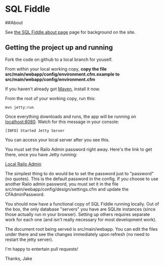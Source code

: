 SQL Fiddle
==========

##About

See [the SQL Fiddle about page](http://sqlfiddle.com/about.html) page for background on the site.

## Getting the project up and running

Fork the code on github to a local branch for youself.  

From within your local working copy, **copy the file src/main/webapp/config/environment.cfm.example to src/main/webapp/config/environment.cfm**

If you haven't already got [Maven](http://maven.apache.org), install it now.

From the root of your working copy, run this:

    mvn jetty:run

Once everything downloads and runs, the app will be running on [localhost:8080](http://localhost:8080).  Watch for this message in your console:

    [INFO] Started Jetty Server
    
You can access your local server after you see this.

You must set the Railo Admin password right away.  Here's the link to get there, once you have Jetty running:

[Local Railo Admin](http://localhost:8080/railo-context/admin/web.cfm)

The simplest thing to do would be to set the password just to "password" (no quotes).  This is the default password in the config.  If you choose to use another Railo admin password, you must set it in the file src/main/webapp/config/design/settings.cfm and update the CFAdminPassword.

You should now have a functional copy of SQL Fiddle running locally.  Out of the box, the only database "servers" you have are SQLite instances (since those actually run in your browser).  Setting up others requires separate work for each one (and isn't really necessary for most development work).

The document root being served is src/main/webapp.  You can edit the files under there and see the changes immediately upon refresh (no need to restart the jetty server).

I'm happy to entertain pull requests!

Thanks, Jake

